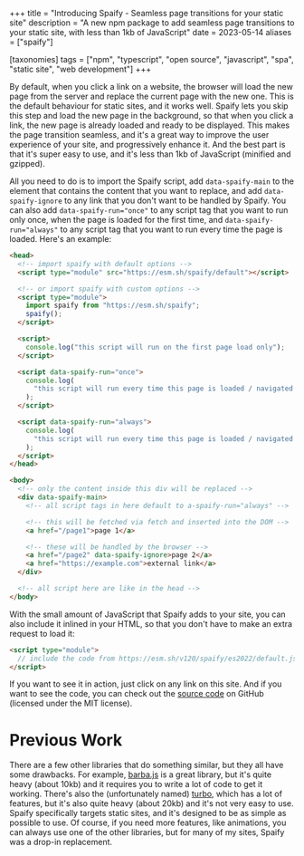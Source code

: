 +++
title = "Introducing Spaify - Seamless page transitions for your static site"
description = "A new npm package to add seamless page transitions to your static site, with less than 1kb of JavaScript"
date = 2023-05-14
aliases = ["spaify"]

[taxonomies]
tags = ["npm", "typescript", "open source", "javascript", "spa", "static site", "web development"]
+++

By default, when you click a link on a website, the browser will load the new page from the server and replace the current page with the new one. This is the default behaviour for static sites, and it works well. Spaify lets you skip this step and load the new page in the background, so that when you click a link, the new page is already loaded and ready to be displayed. This makes the page transition seamless, and it's a great way to improve the user experience of your site, and progressively enhance it. And the best part is that it's super easy to use, and it's less than 1kb of JavaScript (minified and gzipped).

All you need to do is to import the Spaify script, add `data-spaify-main` to the element that contains the content that you want to replace, and add `data-spaify-ignore` to any link that you don't want to be handled by Spaify. You can also add `data-spaify-run="once"` to any script tag that you want to run only once, when the page is loaded for the first time, and `data-spaify-run="always"` to any script tag that you want to run every time the page is loaded. Here's an example:

```html
<head>
  <!-- import spaify with default options -->
  <script type="module" src="https://esm.sh/spaify/default"></script>

  <!-- or import spaify with custom options -->
  <script type="module">
    import spaify from "https://esm.sh/spaify";
    spaify();
  </script>

  <script>
    console.log("this script will run on the first page load only");
  </script>

  <script data-spaify-run="once">
    console.log(
      "this script will run every time this page is loaded / navigated to for the first time"
    );
  </script>

  <script data-spaify-run="always">
    console.log(
      "this script will run every time this page is loaded / navigated to"
    );
  </script>
</head>

<body>
  <!-- only the content inside this div will be replaced -->
  <div data-spaify-main>
    <!-- all script tags in here default to a-spaify-run="always" -->

    <!-- this will be fetched via fetch and inserted into the DOM -->
    <a href="/page1">page 1</a>

    <!-- these will be handled by the browser -->
    <a href="/page2" data-spaify-ignore>page 2</a>
    <a href="https://example.com">external link</a>
  </div>

  <!-- all script here are like in the head -->
</body>
```

With the small amount of JavaScript that Spaify adds to your site, you can also include it inlined in your HTML, so that you don't have to make an extra request to load it:

```html
<script type="module">
  // include the code from https://esm.sh/v120/spaify/es2022/default.js here
</script>
```

If you want to see it in action, just click on any link on this site. And if you want to see the code, you can check out the [source code](https://github.com/explodingcamera/esm/tree/main/packages/spaify) on GitHub (licensed under the MIT license).

# Previous Work

There are a few other libraries that do something similar, but they all have some drawbacks. For example, [barba.js](https://barba.js.org/) is a great library, but it's quite heavy (about 10kb) and it requires you to write a lot of code to get it working. There's also the (unfortunately named) [turbo](https://github.com/hotwired/turbo), which has a lot of features, but it's also quite heavy (about 20kb) and it's not very easy to use. Spaify specifically targets static sites, and it's designed to be as simple as possible to use. Of course, if you need more features, like animations, you can always use one of the other libraries, but for many of my sites, Spaify was a drop-in replacement.
